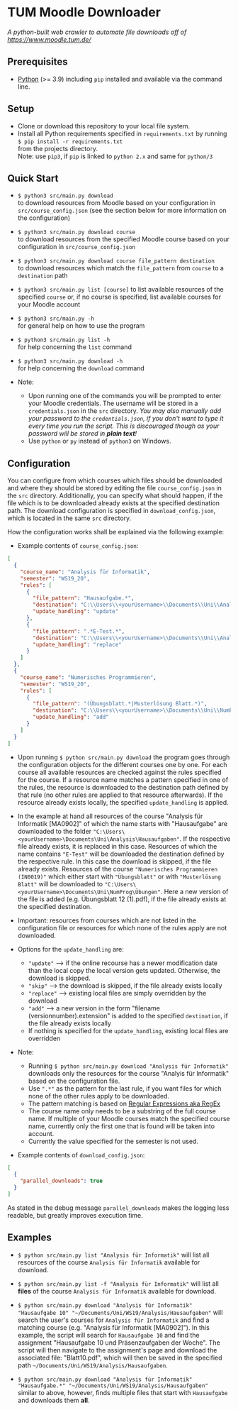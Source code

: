 # TUM Moodle Downloader

*A python-built web crawler to automate file downloads off of
https://www.moodle.tum.de/*

Prerequisites
---

* [Python](https://www.python.org/) (>= 3.9) including `pip` installed and available via the command line.

Setup
---

* Clone or download this repository to your local file system.
* Install all Python requirements specified in `requirements.txt` by running  
  `$ pip install -r requirements.txt`  
  from the projects directory.  
  Note: use `pip3`, if `pip` is linked to `python 2.x`
  and same for `python/3`

Quick Start
---
* `$ python3 src/main.py download`  
to download resources from Moodle based on 
your configuration in `src/course_config.json` 
(see the section below for more information on the configuration)


* `$ python3 src/main.py download course`  
to download resources from the specified Moodle course based on 
your configuration in `src/course_config.json`


* `$ python3 src/main.py download course file_pattern destination`  
to
download resources which match the `file_pattern` from `course` to a `destination` path


* `$ python3 src/main.py list [course]`
to list available resources of the specified `course` or, if no course is specified, list available courses for your
Moodle account


* `$ python3 src/main.py -h`  
for general help on how to use the program


* `$ python3 src/main.py list -h`  
for help concerning the `list` command


* `$ python3 src/main.py download -h`  
for help concerning the `download` command


* Note:
    * Upon running one of the commands you will be prompted to enter your Moodle credentials.
    The username will be stored in a `credentials.json` in the `src` directory.
    _You may also manually add your password to the `credentials.json`, 
    if you don't want to type it every time you run the script.
    This is discouraged though as your password will be stored in **plain text**!_
    * Use `python` or `py` instead of `python3` on Windows.

Configuration
---
You can configure from which courses which files should be downloaded and
where they should be stored by editing the file `course_config.json` in the `src` directory. Additionally, you can
specify what should happen, if the file which is to be downloaded already exists at the specified destination path.
The download configuration is specified in `download_config.json`, which is located in the same `src` directory.

How the configuration works shall be explained via the following example:
* Example contents of `course_config.json`:
```json
[
  {
    "course_name": "Analysis für Informatik",
    "semester": "WS19_20",
    "rules": [
      {
        "file_pattern": "Hausaufgabe.*",
        "destination": "C:\\Users\\<yourUsername>\\Documents\\Uni\\Analysis\\Hausaufgaben",
        "update_handling": "update"
      },
      {
        "file_pattern": ".*E-Test.*",
        "destination": "C:\\Users\\<yourUsername>\\Documents\\Uni\\Analysis\\E-Tests",
        "update_handling": "replace"
      }
    ]
  },
  {
    "course_name": "Numerisches Programmieren",
    "semester": "WS19_20",
    "rules": [
      {
        "file_pattern": "(Übungsblatt.*|Musterlösung Blatt.*)",
        "destination": "C:\\Users\\<yourUsername>\\Documents\\Uni\\NumProg\\Übungen\\",
        "update_handling": "add"
      }
    ]
  }
]
```

* Upon running `$ python src/main.py download` the program goes through the configuration objects for the different
  courses one by one. For each course all available resources are checked against the rules specified for the course. If
  a resource name matches a pattern specified in one of the rules, the resource is downloaded to the destination path
  defined by that rule (no other rules are applied to that resource afterwards). If the resource already exists locally,
  the specified `update_handling` is applied.
* In the example at hand all resources of the course "Analysis für Informatik [MA0902]" of which the name starts with
  "Hausaufgabe" are downloaded to the folder `"C:\Users\<yourUsername>\Documents\Uni\Analysis\Hausaufgaben"`. If the
  respective file already exists, it is replaced in this case. Resources of which the name contains `"E-Test"` will be
  downloaded the destination defined by the respective rule. In this case the download is skipped, if the file already
  exists. Resources of the course `"Numerisches Programmieren (IN0019)"` which either start with `"Übungsblatt"`
  or with `"Musterlösung Blatt"` will be downloaded to `"C:\Users\<yourUsername>\Documents\Uni\NumProg\Übungen"`. Here a
  new version of the file is added (e.g. Übungsblatt 12 (1).pdf), if the file already exists at the specified
  destination.
* Important: resources from courses which are not listed in the configuration file or resources for which none of the
  rules apply are not downloaded.
* Options for the `update_handling` are:
    * `"update"` --> if the online recourse has a newer modification date than the local copy the local version gets updated. Otherwise, the download is skipped.
    * `"skip"` --> the download is skipped, if the file already exists locally
    * `"replace"` --> existing local files are simply overridden by the download
    * `"add"` --> a new version in the form "filename (versionnumber).extension" is added to the
          specified `destination`, if the file already exists locally
    * If nothing is specified for the `update_handling`, existing local files are overridden
* Note:
    * Running `$ python src/main.py download "Analysis für Informatik"` downloads only the resources for the course
      "Analyis für Informatik" based on the configuration file.
    * Use `".*"` as the pattern for the last rule, if you want files for which none of the other rules apply to be
      downloaded.
    * The pattern matching is based on [Regular Expressions aka RegEx](https://en.wikipedia.org/wiki/Regular_expression)
    * The course name only needs to be a substring of the full course name. If multiple of your Moodle courses match the
      specified course name, currently only the first one that is found will be taken into account.
    * Currently the value specified for the semester is not used.


* Example contents of `download_config.json`:
```json
[
  {
    "parallel_downloads": true
  }
]
```
As stated in the debug message `parallel_downloads` makes the logging less readable, but greatly improves execution time.


Examples
---

* `$ python src/main.py list "Analysis für Informatik"`
  will list all resources of the course `Analysis für Informatik` available for download.
* `$ python src/main.py list -f "Analysis für Informatik"`
  will list all **files** of the course `Analysis für Informatik` available for download.

* `$ python src/main.py download "Analysis für Informatik" "Hausaufgabe 10" "~/Documents/Uni/WS19/Analysis/Hausaufgaben"`
  will search the user's courses for `Analysis für Informatik`
  and find a matching course (e.g. "Analysis für Informatik [MA0902]"). In this example, the script will search
  for `Hausaufgabe 10` and find the assignment "Hausaufgabe 10 und Präsenzaufgaben der Woche". The script will then
  navigate to the assignment's page and download the associated file: "Blatt10.pdf", which will then be saved in the
  specified path `~/Documents/Uni/WS19/Analysis/Hausaufgaben`.

* `$ python src/main.py download "Analysis für Informatik" "Hausaufgabe.*" "~/Documents/Uni/WS19/Analysis/Hausaufgaben"`  
  similar to above, however, finds multiple files that start with `Hausaufgabe` and downloads them **all**.
